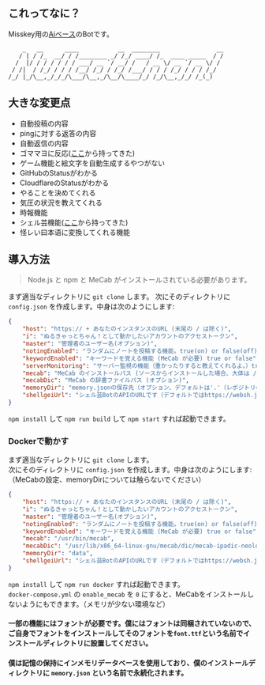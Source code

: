 ## これってなに？
Misskey用の[Aiベース](https://github.com/syuilo/ai)のBotです。
 ```
     _   __      ____           __  ________                __
    / | / /_  __/ / /________ _/ /_/ ____/ /_  ____ _____  / /
   /  |/ / / / / / / ___/ __ `/ __/ /   / __ \/ __ `/ __ \/ /
  / /|  / /_/ / / / /__/ /_/ / /_/ /___/ / / / /_/ / / / /_/
/_/ |_/\__,_/_/_/\___/\__,_/\__/\____/_/ /_/\__,_/_/ /_(_)
```

## 大きな変更点
- 自動投稿の内容
- pingに対する返答の内容
- 自動返信の内容
- ゴママヨに反応([ここ](https://github.com/ThinaticSystem/gomamayo.js)から持ってきた)
- ゲーム機能と絵文字を自動生成するやつがない
- GitHubのStatusがわかる
- CloudflareのStatusがわかる
- やることを決めてくれる
- 気圧の状況を教えてくれる
- 時報機能
- シェル芸機能([ここ](https://github.com/sim1222/shellgei-misskey)から持ってきた)
- 怪レい曰本语に変換してくれる機能

## 導入方法
> Node.js と npm と MeCab がインストールされている必要があります。

まず適当なディレクトリに `git clone` します。
次にそのディレクトリに `config.json` を作成します。中身は次のようにします:
``` json
{
	"host": "https:// + あなたのインスタンスのURL (末尾の / は除く)",
	"i": "ぬるきゃっとちゃん！として動かしたいアカウントのアクセストークン",
	"master": "管理者のユーザー名(オプション)",
	"notingEnabled": "ランダムにノートを投稿する機能。true(on) or false(off)",
	"keywordEnabled": "キーワードを覚える機能 (MeCab が必要) true or false",
	"serverMonitoring": "サーバー監視の機能（重かったりすると教えてくれるよ。）true or false",
	"mecab": "MeCab のインストールパス (ソースからインストールした場合、大体は /usr/local/bin/mecab) true or false",
	"mecabDic": "MeCab の辞書ファイルパス (オプション)",
	"memoryDir": "memory.jsonの保存先（オプション、デフォルトは'.'（レポジトリのルートです））",
	"shellgeiUrl": "シェル芸BotのAPIのURLです（デフォルトではhttps://websh.jiro4989.com/api/shellgei）"
}
```
`npm install` して `npm run build` して `npm start` すれば起動できます。

### Dockerで動かす
まず適当なディレクトリに `git clone` します。<br>
次にそのディレクトリに `config.json` を作成します。中身は次のようにします:
（MeCabの設定、memoryDirについては触らないでください）
``` json
{
	"host": "https:// + あなたのインスタンスのURL (末尾の / は除く)",
	"i": "ぬるきゃっとちゃん！として動かしたいアカウントのアクセストークン",
	"master": "管理者のユーザー名(オプション)",
	"notingEnabled": "ランダムにノートを投稿する機能。true(on) or false(off)",
	"keywordEnabled": "キーワードを覚える機能 (MeCab が必要) true or false",
	"mecab": "/usr/bin/mecab",
	"mecabDic": "/usr/lib/x86_64-linux-gnu/mecab/dic/mecab-ipadic-neologd/",
	"memoryDir": "data",
	"shellgeiUrl": "シェル芸BotのAPIのURLです（デフォルトではhttps://websh.jiro4989.com/api/shellgei）"
}
```
`npm install` して `npm run docker` すれば起動できます。<br>
`docker-compose.yml` の `enable_mecab` を `0` にすると、MeCabをインストールしないようにもできます。（メモリが少ない環境など）

#### 一部の機能にはフォントが必要です。僕にはフォントは同梱されていないので、ご自身でフォントをインストールしてそのフォントを`font.ttf`という名前でインストールディレクトリに設置してください。
#### 僕は記憶の保持にインメモリデータベースを使用しており、僕のインストールディレクトリに `memory.json` という名前で永続化されます。
